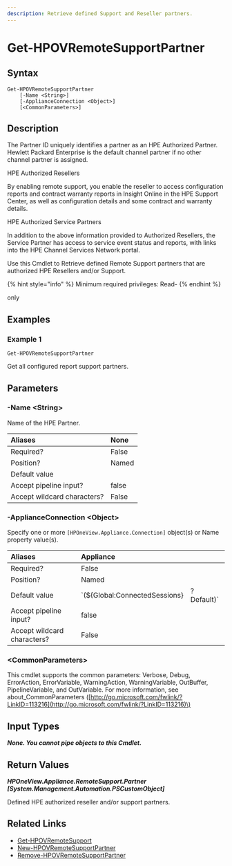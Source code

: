 ```yaml
---
description: Retrieve defined Support and Reseller partners.
---
```


# Get-HPOVRemoteSupportPartner

## Syntax

```text
Get-HPOVRemoteSupportPartner
    [-Name <String>]
    [-ApplianceConnection <Object>]
    [<CommonParameters>]
```

## Description

The Partner ID uniquely identifies a partner as an HPE Authorized Partner. Hewlett Packard Enterprise is the default channel partner if no other channel partner is assigned.

HPE Authorized Resellers

By enabling remote support, you enable the reseller to access configuration reports and contract warranty reports in Insight Online in the HPE Support Center, as well as configuration details and some contract and warranty details.

HPE Authorized Service Partners

In addition to the above information provided to Authorized Resellers, the Service Partner has access to service event status and reports, with links into the HPE Channel Services Network portal.

Use this Cmdlet to Retrieve defined Remote Support partners that are authorized HPE Resellers and/or Support.

{% hint style="info" %}
Minimum required privileges: Read-
{% endhint %}

only

## Examples

### Example 1

```text
Get-HPOVRemoteSupportPartner
```

Get all configured report support partners.

## Parameters

### -Name &lt;String&gt;

Name of the HPE Partner.

| Aliases | None |
| :--- | :--- |
| Required? | False |
| Position? | Named |
| Default value |  |
| Accept pipeline input? | false |
| Accept wildcard characters? | False |

### -ApplianceConnection &lt;Object&gt;

Specify one or more `[HPOneView.Appliance.Connection]` object\(s\) or Name property value\(s\).

| Aliases | Appliance |  |
| :--- | :--- | :--- |
| Required? | False |  |
| Position? | Named |  |
| Default value | \`\(${Global:ConnectedSessions} | ? Default\)\` |
| Accept pipeline input? | false |  |
| Accept wildcard characters? | False |  |

### &lt;CommonParameters&gt;

This cmdlet supports the common parameters: Verbose, Debug, ErrorAction, ErrorVariable, WarningAction, WarningVariable, OutBuffer, PipelineVariable, and OutVariable. For more information, see about\_CommonParameters \([http://go.microsoft.com/fwlink/?LinkID=113216](http://go.microsoft.com/fwlink/?LinkID=113216)\)

## Input Types

_**None. You cannot pipe objects to this Cmdlet.**_

## Return Values

_**HPOneView.Appliance.RemoteSupport.Partner \[System.Management.Automation.PSCustomObject\]**_

Defined HPE authorized reseller and/or support partners.

## Related Links

* [Get-HPOVRemoteSupport](get-hpovremotesupport.md)
* [New-HPOVRemoteSupportPartner](new-hpovremotesupportpartner.md)
* [Remove-HPOVRemoteSupportPartner](https://github.com/HewlettPackard/POSH-HPOneView-docs/tree/2c3cd0d508b6cdba6336a27d496637fc71c6ce4c/docs/cmdlets/v5.00/appliance/remove-hpovremotesupportpartner.md)

